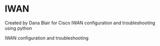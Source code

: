 IWAN
====
Created by Dana Blair for Cisco IWAN configuration and troubleshooting using python

IWAN configuration and troubleshooting
